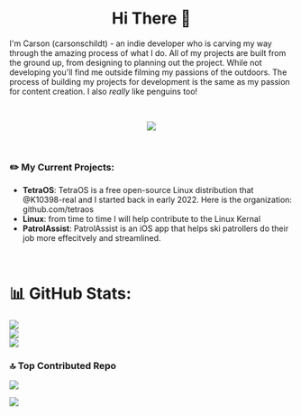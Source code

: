 <h1 align="center">Hi There 👋</h1> 

  I'm Carson (carsonschildt) - an indie developer who is carving my way through the amazing process of what I do. All of my projects are built from the ground up, from designing to planning out the project. While not developing you'll find me outside filming my passions of the outdoors. The process of building my projects for development is the same as my passion for content creation. I also *really* like penguins too!

<br>

<p align="center"> <a href="https://github.com/thinkright20"><img src="https://skillicons.dev/icons?i=cpp,python,html,css,js,figma,vim,neovim,vscode,github,git,linux"> </a> </p>

<br>

### ✏️ My Current Projects:

  - **TetraOS**: TetraOS is a free open-source Linux distribution that @K10398-real and I started back in early 2022. Here is the organization: github.com/tetraos
  - **Linux**: from time to time I will help contribute to the Linux Kernal
  - **PatrolAssist**: PatrolAssist is an iOS app that helps ski patrollers do their job more effecitvely and streamlined.

<br>

# 📊 GitHub Stats:
![](https://github-readme-stats.vercel.app/api?username=carsonschildt&theme=react&hide_border=false&include_all_commits=false&count_private=false)<br/>
![](https://github-readme-streak-stats.herokuapp.com/?user=carsonschildt&theme=react&hide_border=false)<br/>
![](https://github-readme-stats.vercel.app/api/top-langs/?username=carsonschildt&theme=react&hide_border=false&include_all_commits=false&count_private=false&layout=compact)

### 🔝 Top Contributed Repo
![](https://github-contributor-stats.vercel.app/api?username=carsonschildt&limit=5&theme=onedark&combine_all_yearly_contributions=true)

[![](https://visitcount.itsvg.in/api?id=carsonschildt&icon=0&color=12)](https://visitcount.itsvg.in)
